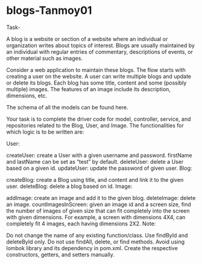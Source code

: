# blogs-Tanmoy01

Task-

A blog is a website or section of a website where an individual or organization writes about topics of interest. Blogs are usually maintained by an individual with regular entries of commentary, descriptions of events, or other material such as images.

Consider a web application to maintain these blogs. The flow starts with creating a user on the website. A user can write multiple blogs and update or delete its blogs. Each blog has some title, content and some (possibly multiple) images. The features of an image include its description, dimensions, etc.

The schema of all the models can be found here.

Your task is to complete the driver code for model, controller, service, and repositories related to the Blog, User, and Image. The functionalities for which logic is to be written are:

User:

createUser: create a User with a given username and password. firstName and lastName can be set as “test” by default.
deleteUser: delete a User based on a given id.
updateUser: update the password of given user.
Blog:

createBlog: create a Blog using title, and content and link it to the given user.
deleteBlog: delete a blog based on id.
Image:

addImage: create an image and add it to the given blog.
deleteImage: delete an image.
countImagesInScreen: given an image id and a screen size, find the number of images of given size that can fit completely into the screen with given dimensions. For example, a screen with dimensions 4X4, can completely fit 4 images, each having dimensions 2X2.
Note:

Do not change the name of any existing function/class.
Use findById and deleteById only. Do not use findAll, delete, or find methods.
Avoid using lombok library and its dependency in pom.xml. Create the respective constructors, getters, and setters manually.

